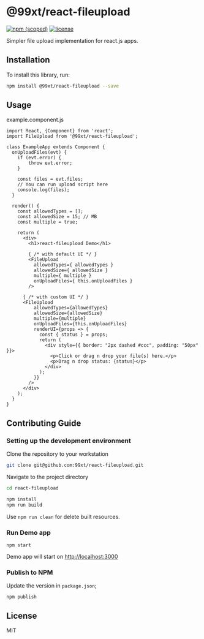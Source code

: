 # @99xt/react-fileupload

[![npm (scoped)](https://img.shields.io/npm/v/@99xt/react-fileupload.svg)](https://www.npmjs.com/package/@99xt/react-fileupload)
[![license](https://img.shields.io/github/license/99xt/react-fileupload.svg)](https://github.com/99xt/react-fileupload/blob/master/LICENSE)

Simpler file upload implementation for react.js apps.

## Installation

To install this library, run:

```bash
npm install @99xt/react-fileupload --save
```

## Usage

example.component.js
```
import React, {Component} from 'react';
import FileUpload from '@99xt/react-fileupload';

class ExampleApp extends Component {
  onUploadFiles(evt) {
    if (evt.error) {
        throw evt.error;
    }

    const files = evt.files;
    // You can run upload script here
    console.log(files);
  }

  render() {
    const allowedTypes = [];
    const allowedSize = 15; // MB
    const multiple = true;

    return (
      <div>
        <h1>react-fileupload Demo</h1>

        { /* with default UI */ }
        <FileUpload
          allowedTypes={ allowedTypes }
          allowedSize={ allowedSize }
          multiple={ multiple }
          onUploadFiles={ this.onUploadFiles }
        />

      { /* with custom UI */ }
      <FileUpload
          allowedTypes={allowedTypes}
          allowedSize={allowedSize}
          multiple={multiple}
          onUploadFiles={this.onUploadFiles}
          renderUI={props => {
            const { status } = props;
            return (
              <div style={{ border: "2px dashed #ccc", padding: "50px" }}>
                <p>Click or drag n drop your file(s) here.</p>
                <p>Drag n drop status: {status}</p>
              </div>
            );
          }}
        />
      </div>
    );
  }
}
```

## Contributing Guide

### Setting up the development environment

Clone the repository to your workstation

```bash
git clone git@github.com:99xt/react-fileupload.git
```

Navigate to the project directory 

```bash
cd react-fileupload
```


```bash
npm install
npm run build
```

Use `npm run clean` for delete built resources.

### Run Demo app

```
npm start
```

Demo app will start on [http://localhost:3000](http://localhost:3000)

### Publish to NPM

Update the version in `package.json`;

```
npm publish
```

## License

MIT